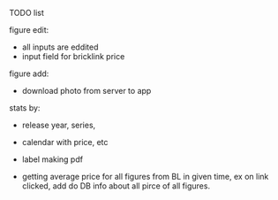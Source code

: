 TODO list

figure edit:

- all inputs are eddited
- input field for bricklink price

figure add:

- download photo from server to app

stats by:

- release year, series,
- calendar with price, etc

- label making pdf

- getting average price for all figures from BL in given time, ex on link clicked, add do DB info about all pirce of all figures.
